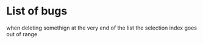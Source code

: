 # List of bugs

when deleting somethign at the very end of the list the selection index goes out of range
